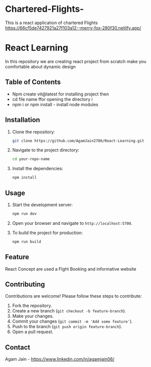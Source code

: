 # Chartered-Flights-
This is a react application of chartered Flights https://66cf5de7427921a27f103a12--merry-fox-280f30.netlify.app/

# React Learning 

In this repository we are creating react project  from scratch  make you comfortable about dynamic design 


## Table of Contents

- Npm create vit@latest for installing project then
- cd file name ffor opening the directory i
- npm i or npm install - install node modules  

## Installation

1. Clone the repository:

    ```sh
    git clone https://github.com/AgamJain2706/React-Learning.git
    ```

2. Navigate to the project directory:

    ```sh
    cd your-repo-name
    ```

3. Install the dependencies:

    ```sh
    npm install
    ```

## Usage

1. Start the development server:

    ```sh
    npm run dev 
    ```

2. Open your browser and navigate to `http://localhost:5700`.

3. To build the project for production:

    ```sh
    npm run build
    ```

## Feature
React Concept are used a Flght Booking and informative website 

## Contributing

Contributions are welcome! Please follow these steps to contribute:

1. Fork the repository.
2. Create a new branch (`git checkout -b feature-branch`).
3. Make your changes.
4. Commit your changes (`git commit -m 'Add some feature'`).
5. Push to the branch (`git push origin feature-branch`).
6. Open a pull request.


## Contact

Agam Jain  - https://www.linkedin.com/in/agamjain06/


